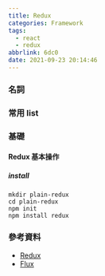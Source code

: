 ```yaml
---
title: Redux
categories: Framework
tags:
  - react
  - redux
abbrlink: 6dc0
date: 2021-09-23 20:14:46
---
```


### 名詞

<!--more-->

### 常用 list

### 基礎
#### Redux 基本操作
##### install  
```
mkdir plain-redux
cd plain-redux
npm init
npm install redux
```







### 參考資料
+ [Redux](https://redux.js.org/)
+ [Flux](https://facebook.github.io/flux/)